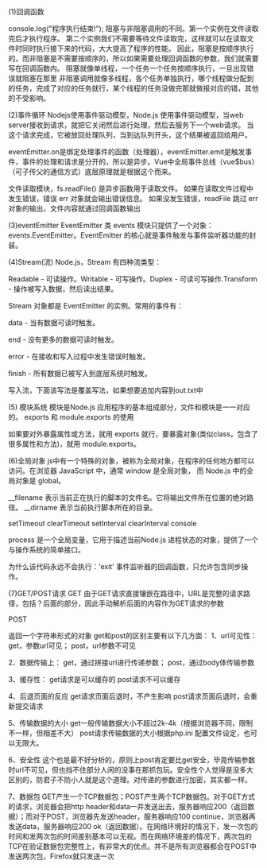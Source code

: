 (1)回调函数
<script>
    var fs = require("fs");

    fs.readFile('input.txt', function (err, data) {
        if (err) return console.error(err);
        console.log(data.toString());
    });
</script>

console.log("程序执行结束!");
阻塞与非阻塞调用的不同。第一个实例在文件读取完后才执行程序。 第二个实例我们不需要等待文件读取完，这样就可以在读取文件时同时执行接下来的代码，大大提高了程序的性能。
因此，阻塞是按顺序执行的，而非阻塞是不需要按顺序的，所以如果需要处理回调函数的参数，我们就需要写在回调函数内。
阻塞就像单线程，一个任务一个任务按顺序执行，一旦出现错误就阻塞在那里
非阻塞调用就像多线程，各个任务单独执行，哪个线程做分配到的任务，完成了对应的任务就行，某个线程的任务没做完那就做报对应的错，其他的不受影响。

(2)事件循环
Nodejs使用事件驱动模型，Node.js 使用事件驱动模型，当web server接收到请求，就把它关闭然后进行处理，然后去服务下一个web请求。
当这个请求完成，它被放回处理队列，当到达队列开头，这个结果被返回给用户。
<script>
    // 引入 events 模块
    var events = require('events');
    // 创建 eventEmitter 对象
    var eventEmitter = new events.EventEmitter();

    // 创建事件处理程序
    var connectHandler = function connected() {
    console.log('连接成功。');
    
    // 触发 data_received 事件 
    eventEmitter.emit('data_received');
    }
    
    // 绑定 connection 事件处理程序
    eventEmitter.on('connection', connectHandler);
    
    // 使用匿名函数绑定 data_received 事件
    eventEmitter.on('data_received', function(){
    console.log('数据接收成功。');
    });
    
    // 触发 connection 事件 
    eventEmitter.emit('connection');
    
    console.log("程序执行完毕。");
</script>

eventEmitter.on是绑定处理事件的函数（处理器），eventEmitter.emit是触发事件，事件的处理和请求是分开的，所以是异步。Vue中全局事件总线（vue$bus）（可子传父的通信方式）底层原理就是根据这个而来。
<script>
    var fs = require("fs");

    fs.readFile('input.txt', function (err, data) {
    if (err){
        console.log(err.stack);
        return;
    }
    console.log(data.toString());
    });
    console.log("程序执行完毕");
</script>
文件读取模块，fs.readFile() 是异步函数用于读取文件。 如果在读取文件过程中发生错误，错误 err 对象就会输出错误信息。
如果没发生错误，readFile 跳过 err 对象的输出，文件内容就通过回调函数输出

(3)eventEmitter
EventEmitter 类
events 模块只提供了一个对象： events.EventEmitter。EventEmitter 的核心就是事件触发与事件监听器功能的封装。

(4)Stream(流)
Node.js，Stream 有四种流类型：

Readable - 可读操作。Writable - 可写操作。Duplex - 可读可写操作.Transform - 操作被写入数据，然后读出结果。

Stream 对象都是 EventEmitter 的实例。常用的事件有：

data - 当有数据可读时触发。

end - 没有更多的数据可读时触发。

error - 在接收和写入过程中发生错误时触发。

finish - 所有数据已被写入到底层系统时触发。

<script>
    // 创建可读流
    var readerStream = fs.createReadStream('input.txt');

    // 设置编码为 utf8。
    readerStream.setEncoding('UTF8');
    
    // 处理流事件 --> data, end, and error
    readerStream.on('data', function(chunk) {
    data += chunk;
    });
    
    readerStream.on('end',function(){
    console.log(data);
    });
    
    readerStream.on('error', function(err){
    console.log(err.stack);
    });
</script>

写入流，下面该写法是覆盖写法，如果想要追加内容到out.txt中
<script>
    // 创建一个可以写入的流，写入到文件 output.txt 中
    var writerStream = fs.createWriteStream('output.txt');

    // 使用 utf8 编码写入数据
    writerStream.write(data,'UTF8');
    
    // 标记文件末尾
    writerStream.end();
    
    // 处理流事件 --> finish、error
    writerStream.on('finish', function() {
        console.log("写入完成。");
    });
    
    writerStream.on('error', function(err){
    console.log(err.stack);
    });
</script>

(5) 模块系统
模块是Node.js 应用程序的基本组成部分，文件和模块是一一对应的。
exports 和 module.exports 的使用

如果要对外暴露属性或方法，就用 exports 就行，要暴露对象(类似class，包含了很多属性和方法)，就用 module.exports。
<script>
    exports.world = function() {
        console.log('Hello World');
    }
</script>

<script>
    // Hello可以是对象，可以是方法
    module.exports = Hello;
</script>

(6)全局对象
js中有一个特殊的对象，被称为全局对象，在程序的任何地方都可以访问。在浏览器 JavaScript 中，通常 window 是全局对象， 而 Node.js 中的全局对象是 global。

__filename 表示当前正在执行的脚本的文件名。它将输出文件所在位置的绝对路径。
__dirname 表示当前执行脚本所在的目录。

setTimeout clearTimeout setInterval clearInterval console

process 是一个全局变量，它用于描述当前Node.js 进程状态的对象，提供了一个与操作系统的简单接口。
<script>
    process.on('exit', function(code) {
        // 以下代码永远不会执行
        setTimeout(function() {
            console.log("该代码不会执行");
        }, 0);

        console.log('退出码为:', code);
    });
    console.log("程序执行结束");
</script>
为什么该代码永远不会执行：‘exit’ 事件监听器的回调函数，只允许包含同步操作。

(7)GET/POST请求
GET
由于GET请求直接镶嵌在路径中，URL是完整的请求路径，包括？后面的部分，因此手动解析后面的内容作为GET请求的参数

<script>
    var http = require('http');
    var url = require('url');
    var util = require('util');

    http.createServer(function(req, res){
        res.writeHead(200, {'Content-Type': 'text/plain; charset=utf-8'});
        // url.parse()这个方法可以将一个url的字符串解析并返回一个url的对象
        // util.inspect()将对象转化成字符串
        res.end(util.inspect(url.parse(req.url, true)));
        // res.end(url.parse(req.url, true).toString());
    }).listen(3000);
</script>
POST
<script>
    var http = require('http');
var querystring = require('querystring');

var postHTML = 
    '<html><head><meta charset="utf-8"><title>菜鸟教程 Node.js 实例</title></head>' +
    '<body>' +
    '<form method="post">' +
    '网站名： <input name="name"><br>' +
    '网站 URL： <input name="url"><br>' +
    '<input type="submit">' +
    '</form>' +
    '</body></html>';

    http.createServer(function (req, res) {
    var body = "";
    req.on('data', function (chunk) {
        body += chunk;
    });
    req.on('end', function () {
        // 解析参数
        body = querystring.parse(body);
        // 设置响应头部信息及编码
        res.writeHead(200, {'Content-Type': 'text/html; charset=utf8'});
    
        if(body.name && body.url) { // 输出提交的数据
            res.write("网站名：" + body.name);
            res.write("<br>");
            res.write("网站 URL：" + body.url);
        } else {  // 输出表单
            res.write(postHTML);
        }
        res.end();
    });
    }).listen(3000);
</script>
返回一个字符串形式的对象
get和post的区别主要有以下几方面：
1、url可见性：
get，参数url可见；
post，url参数不可见

2、数据传输上：
get，通过拼接url进行传递参数；
post，通过body体传输参数

3、缓存性：
get请求是可以缓存的
post请求不可以缓存

4、后退页面的反应
get请求页面后退时，不产生影响
post请求页面后退时，会重新提交请求

5、传输数据的大小
get一般传输数据大小不超过2k-4k（根据浏览器不同，限制不一样，但相差不大）
post请求传输数据的大小根据php.ini 配置文件设定，也可以无限大。

6、安全性
这个也是最不好分析的，原则上post肯定要比get安全，毕竟传输参数时url不可见，但也挡不住部分人闲的没事在那抓包玩。安全性个人觉得是没多大区别的，防君子不防小人就是这个道理。对传递的参数进行加密，其实都一样。

7、数据包
GET产生一个TCP数据包；POST产生两个TCP数据包。对于GET方式的请求，浏览器会把http header和data一并发送出去，服务器响应200（返回数据）；而对于POST，浏览器先发送header，服务器响应100 continue，浏览器再发送data，服务器响应200 ok（返回数据）。在网络环境好的情况下，发一次包的时间和发两次包的时间差别基本可以无视。而在网络环境差的情况下，两次包的TCP在验证数据包完整性上，有非常大的优点。并不是所有浏览器都会在POST中发送两次包，Firefox就只发送一次

